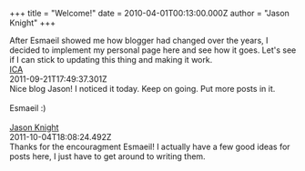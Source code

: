 +++
title = "Welcome!"
date = 2010-04-01T00:13:00.000Z
author = "Jason Knight"
+++

<div class="css-full-post-content js-full-post-content">
After Esmaeil showed me how blogger had changed over the years, I decided to implement my personal page here and see how it goes. Let's see if I can stick to updating this thing and making it work.
</div>
<div class="css-full-comments-content js-full-comments-content">
<div class="css-full-comment js-full-comment">
  <div class="css-comment-user-link js-comment-user-link">
  <a href="http://www.blogger.com/profile/11645283731616997647">
  <div class="css-comment-name js-comment-name">
    ICA
  </div>
  </a>
  <div class="css-comment-date js-comment-date">
    2011-09-21T17:49:37.301Z
  </div>
  </div>
  <div class="css-comment-content js-comment-content">
    Nice blog Jason! I noticed it today. Keep on going. Put more posts in it.<br /><br />Esmaeil :)
  </div>
  <br/>
</div>
<div class="css-full-comment js-full-comment">
  <div class="css-comment-user-link js-comment-user-link">
  <a href="http://www.blogger.com/profile/00649400936159605312">
  <div class="css-comment-name js-comment-name">
    Jason Knight
  </div>
  </a>
  <div class="css-comment-date js-comment-date">
    2011-10-04T18:08:24.492Z
  </div>
  </div>
  <div class="css-comment-content js-comment-content">
    Thanks for the encouragment Esmaeil! I actually have a few good ideas for posts here, I just have to get around to writing them.
  </div>
  <br/>
</div>
</div>